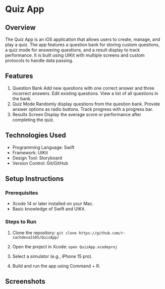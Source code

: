 # Quiz App

## Overview
The Quiz App is an iOS application that allows users to create, manage, and play a quiz. The app features a question bank for storing custom questions, a quiz mode for answering questions, and a result display to track performance. It is built using UIKit with multiple screens and custom protocols to handle data passing.

## Features
1. Question Bank
Add new questions with one correct answer and three incorrect answers.
Edit existing questions.
View a list of all questions in the bank.
2. Quiz Mode
Randomly display questions from the question bank.
Provide answer options as radio buttons.
Track progress with a progress bar.
3. Results Screen
Display the average score or performance after completing the quiz.

## Technologies Used
- Programming Language: Swift
- Framework: UIKit
- Design Tool: Storyboard
- Version Control: Git/GitHub

## Setup Instructions
### Prerequisites
- Xcode 14 or later installed on your Mac.
- Basic knowledge of Swift and UIKit.

### Steps to Run
1. Clone the repository:
```git clone https://github.com/r-sachdeva3105/QuizApp/```

2. Open the project in Xcode:
```open QuizApp.xcodeproj```

3. Select a simulator (e.g., iPhone 15 pro).
4. Build and run the app using Command + R.

## Screenshots
